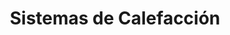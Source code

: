 ---
title: "Sistemas de Calefacción"
url: /ciudad-satelite/sistemas-de-calefaccion/
shop: menaje del hogar
---